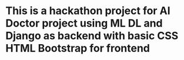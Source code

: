 # This is a hackathon project for AI Doctor project using ML DL and Django as backend with basic CSS HTML Bootstrap for frontend